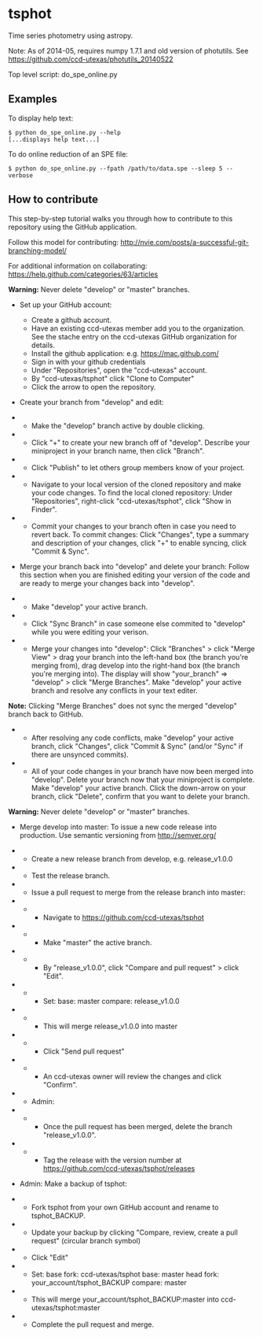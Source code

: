 # tsphot

Time series photometry using astropy.

Note: As of 2014-05, requires numpy 1.7.1 and old version of photutils. See https://github.com/ccd-utexas/photutils_20140522

Top level script: do_spe_online.py

## Examples

To display help text:  
```
$ python do_spe_online.py --help
[...displays help text...]
```

To do online reduction of an SPE file:
```
$ python do_spe_online.py --fpath /path/to/data.spe --sleep 5 --verbose
```

## How to contribute

This step-by-step tutorial walks you through how to contribute to this repository using the GitHub application.

Follow this model for contributing: http://nvie.com/posts/a-successful-git-branching-model/

For additional information on collaborating: https://help.github.com/categories/63/articles

**Warning:** Never delete "develop" or "master" branches.

- Set up your GitHub account:
  - Create a github account.
  - Have an existing ccd-utexas member add you to the organization. See the stache entry on the ccd-utexas GitHub organization for details.
  - Install the github application: e.g. https://mac.github.com/
  - Sign in with your github credentials
  - Under "Repositories", open the "ccd-utexas" account.
  - By "ccd-utexas/tsphot" click "Clone to Computer"
  - Click the arrow to open the repository.

- Create your branch from "develop" and edit:
- - Make the "develop" branch active by double clicking.
- - Click "+" to create your new branch off of "develop". Describe your miniproject in your branch name, then click "Branch".
- - Click "Publish" to let others group members know of your project.
- - Navigate to your local version of the cloned repository and make your code changes. To find the local cloned repository: Under "Repositories", right-click "ccd-utexas/tsphot", click "Show in Finder".
- - Commit your changes to your branch often in case you need to revert back. To commit changes: Click "Changes", type a summary and description of your changes, click "+" to enable syncing, click "Commit & Sync".

- Merge your branch back into "develop" and delete your branch:
Follow this section when you are finished editing your version of the code and are ready to merge your changes back into "develop".
- - Make "develop" your active branch.
- - Click "Sync Branch" in case someone else commited to "develop" while you were editing your verison.
- - Merge your changes into "develop": Click "Branches" > click "Merge View" > drag your branch into the left-hand box (the branch you're merging from), drag develop into the right-hand box (the branch you're merging into). The display will show "your_branch" => "develop" > click "Merge Branches". Make "develop" your active branch and resolve any conflicts in your text editer.

**Note:** Clicking "Merge Branches" does not sync the merged "develop" branch back to GitHub.

- - After resolving any code conflicts, make "develop" your active branch, click "Changes", click "Commit & Sync" (and/or "Sync" if there are unsynced commits).
- - All of your code changes in your branch have now been merged into "develop". Delete your branch now that your miniproject is complete. Make "develop" your active branch. Click the down-arrow on your branch, click "Delete", confirm that you want to delete your branch.

**Warning:** Never delete "develop" or "master" branches.

- Merge develop into master:
To issue a new code release into production. Use semantic versioning from http://semver.org/
- - Create a new release branch from develop, e.g. release_v1.0.0
- - Test the release branch.
- - Issue a pull request to merge from the release branch into master:
- - - Navigate to https://github.com/ccd-utexas/tsphot
- - - Make "master" the active branch.
- - - By "release_v1.0.0", click "Compare and pull request" > click "Edit".
- - - Set:
    base: master
    compare: release_v1.0.0
- - - This will merge release_v1.0.0 into master
- - - Click "Send pull request"
- - - An ccd-utexas owner will review the changes and click "Confirm".
- - Admin: 
- - - Once the pull request has been merged, delete the branch "release_v1.0.0".
- - - Tag the release with the version number at https://github.com/ccd-utexas/tsphot/releases

- Admin: Make a backup of tsphot:
- - Fork tsphot from your own GitHub account and rename to tsphot_BACKUP.
- - Update your backup by clicking "Compare, review, create a pull request" (circular branch symbol)
- - Click "Edit"
- - Set:
    base fork: ccd-utexas/tsphot base: master
    head fork: your_account/tsphot_BACKUP compare: master
- - This will merge your_account/tsphot_BACKUP:master into ccd-utexas/tsphot:master
- - Complete the pull request and merge.
